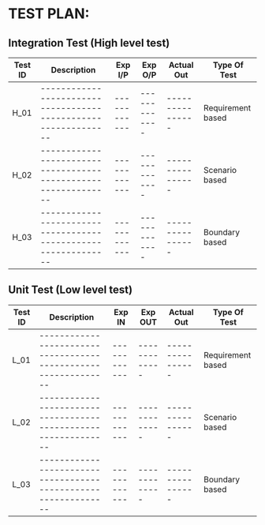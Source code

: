 # TEST PLAN:

## Integration Test (High level test)

| **Test ID** | **Description**                                              |  **Exp I/P** | **Exp O/P** | **Actual Out** |**Type Of Test**  |    
|-------------|--------------------------------------------------------------|  ------------|-------------|----------------|------------------|
|  H_01       |--------------------------------------------------------------|  ------------|-------------|----------------|Requirement based |
|  H_02       |--------------------------------------------------------------|  ------------|-------------|----------------|Scenario based    |
|  H_03       |--------------------------------------------------------------|  ------------|-------------|----------------|Boundary based    |

## Unit Test (Low level test)

| **Test ID** | **Description**                                              |  **Exp IN**  | **Exp OUT** | **Actual Out** |**Type Of Test**  |    
|-------------|--------------------------------------------------------------|  ------------|-------------|----------------|------------------|
|  L_01       |--------------------------------------------------------------|  ------------|-------------|----------------|Requirement based |
|  L_02       |--------------------------------------------------------------|  ------------|-------------|----------------|Scenario based    |
|  L_03       |--------------------------------------------------------------|  ------------|-------------|----------------|Boundary based    |

